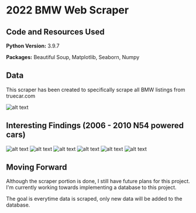 # 2022 BMW Web Scraper

## Code and Resources Used 
**Python Version:** 3.9.7

**Packages:** Beautiful Soup, Matplotlib, Seaborn, Numpy

## Data

This scraper has been created to specifically scrape all BMW listings from truecar.com

![alt text](https://github.com/MarioRashadHUB/truecar_bmw_scraper/blob/master/images/dfpic.png)


## Interesting Findings (2006 - 2010 N54 powered cars)

![alt text](https://github.com/MarioRashadHUB/truecar_bmw_scraper/blob/master/images/avgprice.png)
![alt text](https://github.com/MarioRashadHUB/truecar_bmw_scraper/blob/master/images/lowmiles.png)
![alt text](https://github.com/MarioRashadHUB/truecar_bmw_scraper/blob/master/images/highmiles.png)
![alt text](https://github.com/MarioRashadHUB/truecar_bmw_scraper/blob/master/images/ismodel.png)
![alt text](https://github.com/MarioRashadHUB/truecar_bmw_scraper/blob/master/images/drivetrain.png)
![alt text](https://github.com/MarioRashadHUB/truecar_bmw_scraper/blob/master/images/interiorcolors.png)




## Moving Forward

Although the scraper portion is done, I still have future plans for this project. I'm currently working towards implementing a database to this project.

The goal is everytime data is scraped, only new data will be added to the database.
